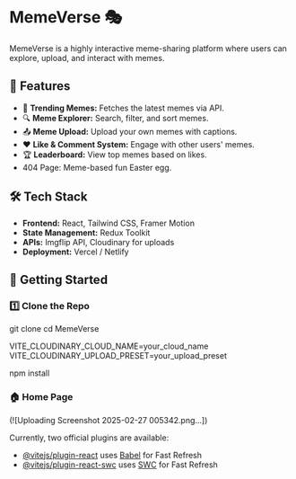 # MemeVerse 🎭

MemeVerse is a highly interactive meme-sharing platform where users can explore, upload, and interact with memes.

## 🌟 Features
- 🚀 **Trending Memes:** Fetches the latest memes via API.
- 🔍 **Meme Explorer:** Search, filter, and sort memes.
- 📤 **Meme Upload:** Upload your own memes with captions.
- ❤️ **Like & Comment System:** Engage with other users' memes.
- 🏆 **Leaderboard:** View top memes based on likes.
-  404 Page: Meme-based fun Easter egg.

## 🛠️ Tech Stack
- **Frontend:** React, Tailwind CSS, Framer Motion
- **State Management:** Redux Toolkit
- **APIs:** Imgflip API, Cloudinary for uploads
- **Deployment:** Vercel / Netlify

## 🚀 Getting Started

### 1️⃣ Clone the Repo

git clone 
cd MemeVerse

VITE_CLOUDINARY_CLOUD_NAME=your_cloud_name
VITE_CLOUDINARY_UPLOAD_PRESET=your_upload_preset

npm install
### 🏠 Home Page
(![Uploading Screenshot 2025-02-27 005342.png…])


Currently, two official plugins are available:

- [@vitejs/plugin-react](https://github.com/vitejs/vite-plugin-react/blob/main/packages/plugin-react/README.md) uses [Babel](https://babeljs.io/) for Fast Refresh
- [@vitejs/plugin-react-swc](https://github.com/vitejs/vite-plugin-react-swc) uses [SWC](https://swc.rs/) for Fast Refresh
